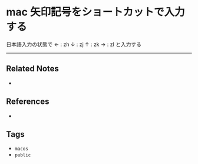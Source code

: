 # mac 矢印記号をショートカットで入力する
日本語入力の状態で
← : zh
↓ : zj
↑ : zk
→ : zl
と入力する

---
## Related Notes
- 

## References
- 

## Tags
- `macos` 
- `public` 